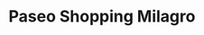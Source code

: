 ---
title: "Paseo Shopping Milagro"
url: /milagro/paseo-shopping-milagro/
shop: centro comercial
---